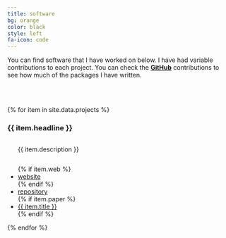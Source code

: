 ```yaml
---
title: software
bg: orange
color: black
style: left
fa-icon: code
---
```

<p>
You can find software that I have worked on below.
I have had variable contributions to each project.
You can check the <a href="https://github.com/pimentel" target="_blank"><strong>GitHub</strong></a> contributions to see how much of the packages I have written.
</p>
<br>
<br>


{% for item in site.data.projects %}
<div class="container">
  <div class="container halfx">
    <h3>{{ item.headline }}</h3>
  </div>
  <div class="column halfx">
      <ul>{{ item.description }}</ul>
  </div>
  <div class="column halfx">
  <ul class="fa-ul">
    {% if item.web %}
    <li><i class="fa-li fa fa-cloud"></i><a href="{{ item.web }}" target="_blank">website</a></li>
    {% endif %}
    <li><i class="fa-li fa fa-github"></i><a href="{{ item.repo }}" target="_blank">repository</a></li>
    {% if item.paper %}
      <li><i class="fa-li fa fa-file-text-o"></i><a href="{{ item.paper }}" target="_blank">{{ item.title }}</a></li>      
    {% endif %}
  </ul>
  </div>
</div>
{% endfor %}

<!-- <div class="column halfx">
  <div>
  <a href="{{ item.link }}" target="_blank"><img width="450" src="img/thumbnails/{{ item.thumbnail }}" /></a>
  </div>
</div> -->
